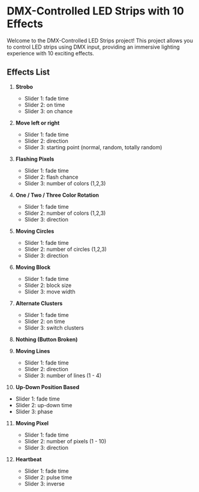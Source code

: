 # DMX-Controlled LED Strips with 10 Effects

Welcome to the DMX-Controlled LED Strips project! This project allows you to control LED strips using DMX input, providing an immersive lighting experience with 10 exciting effects.

## Effects List

1. **Strobo**
   - Slider 1: fade time
   - Slider 2: on time
   - Slider 3: on chance

2. **Move left or right**
   - Slider 1: fade time
   - Slider 2: direction
   - Slider 3: starting point (normal, random, totally random)

3. **Flashing Pixels**
   - Slider 1: fade time
   - Slider 2: flash chance
   - Slider 3: number of colors (1,2,3)

4. **One / Two / Three Color Rotation**
   - Slider 1: fade time
   - Slider 2: number of colors (1,2,3)
   - Slider 3: direction

5. **Moving Circles**
   - Slider 1: fade time
   - Slider 2: number of circles (1,2,3)
   - Slider 3: direction

6. **Moving Block**
   - Slider 1: fade time
   - Slider 2: block size
   - Slider 3: move width

7. **Alternate Clusters**
   - Slider 1: fade time
   - Slider 2: on time
   - Slider 3: switch clusters

8. **Nothing (Button Broken)**

9. **Moving Lines**
   - Slider 1: fade time
   - Slider 2: direction
   - Slider 3: number of lines (1 - 4)

10. **Up-Down Position Based**
   - Slider 1: fade time
   - Slider 2: up-down time
   - Slider 3: phase

11. **Moving Pixel**
    - Slider 1: fade time
    - Slider 2: number of pixels (1 - 10)
    - Slider 3: direction

12. **Heartbeat**
    - Slider 1: fade time
    - Slider 2: pulse time
    - Slider 3: inverse 